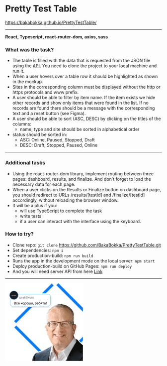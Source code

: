 # Pretty Test Table

https://bakabokka.github.io/PrettyTestTable/

****
**React, Typescript, react-router-dom, axios, sass**

### What was the task?

* The table is filled with the data that is requested from the JSON file using the [API](https://development.kameleoon.net/oivanov/frontend-interview-task-api). You need to clone the project to your local machine and run it.
* When a user hovers over a table row it should be highlighted as shown in the mockup.
* Sites in the corresponding column must be displayed without the http or https protocols and www prefix.
* A user should be able to filter by item name. If the item exists we hide other
records and show only items that were found in the list. If no records are found there should be a message with the corresponding text and a reset button (see Figma).
* A user should be able to sort (ASC, DESC) by clicking on the titles of the columns:
  - name, type and site should be sorted in alphabetical order
* status should be sorted in:
  - ASC: Online, Paused, Stopped, Draft
  - DESC: Draft, Stopped, Paused, Online


****

### Additional tasks

* Using the react-router-dom library, implement routing between three pages: dashboard, results, and finalize. And don't forget to load the necessary data for each page.
* When a user clicks on the Results or Finalize button on dashboard page, you should redirect to URLs /results/[testId] and /finalize/[testId] accordingly, without reloading the browser window.
* It will be a plus if you:
  - will use TypeScript to complete the task
  - write tests
  - if a user can interact with the interface using the keyboard.

### How to try?
* Clone repo: `git clone` https://github.com/BakaBokka/PrettyTestTable.git
* Set dependencies: `npm i`
* Create production-build: `npm run build`
* Runs the app in the development mode on the local server: `npm start`
* Deploy production-build on GitHub Pages: `npm run deploy`
* And you will need server API from here [Link](https://development.kameleoon.net/oivanov/frontend-interview-task-api)

****

![Everything’s Gonna Be Alright](./src/images/eich.png)